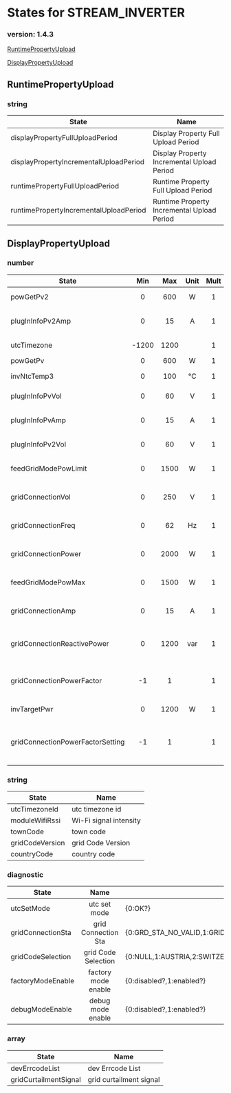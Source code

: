 # States for  STREAM_INVERTER
### version: 1.4.3

[RuntimePropertyUpload](#RuntimePropertyUpload)

[DisplayPropertyUpload](#DisplayPropertyUpload)



## RuntimePropertyUpload

### string

| State  |  Name |
|----------|------|
|displayPropertyFullUploadPeriod| Display Property Full Upload Period |
|displayPropertyIncrementalUploadPeriod| Display Property Incremental Upload Period |
|runtimePropertyFullUploadPeriod| Runtime Property Full Upload Period |
|runtimePropertyIncrementalUploadPeriod| Runtime Property Incremental Upload Period |

## DisplayPropertyUpload

### number
| State  |      Min     |      Max     |  Unit |  Mult |  Name |
|----------|:-------------:|:-------------:|:------:|:-----:|-----|
|powGetPv2|0 | 600 | W | 1 |  pow get pv2 |
|plugInInfoPv2Amp|0 | 15 | A | 1 |  plug in info pv2 current |
|utcTimezone|-1200 | 1200 |  | 1 |  utc timezone |
|powGetPv|0 | 600 | W | 1 |  pow get pv |
|invNtcTemp3|0 | 100 | °C | 1 |  inv Ntc Temp 3 |
|plugInInfoPvVol|0 | 60 | V | 1 |  plug in info pv1 vol |
|plugInInfoPvAmp|0 | 15 | A | 1 |  plug in info pv1 current |
|plugInInfoPv2Vol|0 | 60 | V | 1 |  plug in info pv2 vol |
|feedGridModePowLimit|0 | 1500 | W | 1 |  feed Grid Mode Pow Limit |
|gridConnectionVol|0 | 250 | V | 1 |  grid Connection Vol |
|gridConnectionFreq|0 | 62 | Hz | 1 |  grid connection freq |
|gridConnectionPower|0 | 2000 | W | 1 |  Grid Connection Power |
|feedGridModePowMax|0 | 1500 | W | 1 |  feed Grid Mode Pow Max |
|gridConnectionAmp|0 | 15 | A | 1 |  grid connection amp |
|gridConnectionReactivePower|0 | 1200 | var | 1 |  Grid Connection Reactive Power |
|gridConnectionPowerFactor|-1 | 1 |  | 1 |  grid connection power factor |
|invTargetPwr|0 | 1200 | W | 1 |  inv target pwr |
|gridConnectionPowerFactorSetting|-1 | 1 |  | 1 |  grid connection power factor setting |


### string

| State  |  Name |
|----------|------|
|utcTimezoneId| utc timezone id |
|moduleWifiRssi| Wi-Fi signal intensity |
|townCode| town code |
|gridCodeVersion| grid Code Version |
|countryCode| country code |

### diagnostic

| State  |     Name |  values |
|----------|:-------------:|------|
|utcSetMode| utc set mode | {0:OK?} |
|gridConnectionSta| grid Connection Sta | {0:GRD_STA_NO_VALID,1:GRID_IN,2:GRID_NOT_ONLINE,3:FEED_GRID} |
|gridCodeSelection| grid Code Selection | {0:NULL,1:AUSTRIA,2:SWITZER,3:POLAND,4:NETHERLANDS,5:VDE_4105,6:IEEE_1547,7:USER_DEFINED,8:NORWAY,9:CZECH_REPUBLIC,10:DENMARK,11:IRELAND,12:SWEDEN,13:LATVIA,14:GREECE_A,15:GREECE_B,16:PORTUGAL,17:ROMANIA,18:LITHUANIA,19:HUNGARY,20:ITALY,21:G98,22:G99,23:NTS_631,24:UNE_217001,25:UNE_217002,26:UTE_MAINLAND,27:UTE_50HZ_ISLAND,28:UTE_60HZ_ISLAND,29:BELGIUM,30:UKRAINE,31:SLOVENIA,32:BULGARIA,33:EU_GENERAL,1001:NORTH_AMERICA} |
|factoryModeEnable| factory mode enable | {0:disabled?,1:enabled?} |
|debugModeEnable| debug mode enable | {0:disabled?,1:enabled?} |

### array

| State  |  Name |
|----------|------|
|devErrcodeList| dev Errcode List |
|gridCurtailmentSignal| grid curtailment signal |

